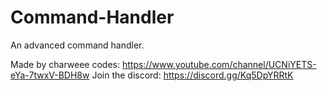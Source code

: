 # Command-Handler
An advanced command handler.

Made by charweee codes: https://www.youtube.com/channel/UCNiYETS-eYa-7twxV-BDH8w
Join the discord: https://discord.gg/Kq5DpYRRtK
